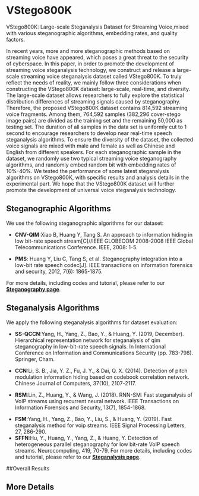 # VStego800K

VStego800K: Large-scale Steganalysis Dataset for Streaming Voice,mixed with various steganographic algorithms, embedding rates, and quality factors.

In recent years, more and more steganographic methods based on streaming voice have appeared, which poses a great threat to the security of cyberspace. In this paper, in order to promote the development of streaming voice steganalysis technology, we construct and release a large-scale streaming voice steganalysis dataset called VStego800K. To truly reflect the needs of reality, we mainly follow three considerations when constructing the VStego800K dataset: large-scale, real-time, and diversity. The large-scale dataset allows researchers to fully explore the statistical distribution differences of streaming signals caused by steganography. Therefore, the proposed VStego800K dataset contains 814,592 streaming voice fragments. Among them, 764,592 samples (382,296 cover-stego image pairs) are divided as the training set and the remaining 50,000 as testing set. The duration of all samples in the data set is uniformly cut to 1 second to encourage researchers to develop near real-time speech steganalysis algorithms. To ensure the diversity of the dataset, the collected voice signals are mixed with male and female as well as Chinese and English from different speakers. For each steganographic sample in the dataset, we randomly use two typical streaming voice steganography algorithms, and randomly embed random bit with embedding rates of 10%-40%. We tested the performance of some latest steganalysis algorithms on VStego800K, with specific results and analysis details in the experimental part. We hope that the VStego800K dataset will further promote the development of universal voice steganalysis technology. 

    
## Steganographic Algorithms 

We use the following steganographic algorithms for our dataset:
 
* __CNV-QIM__:Xiao B, Huang Y, Tang S. An approach to information hiding in low bit-rate speech stream[C]//IEEE GLOBECOM 2008-2008 IEEE Global Telecommunications Conference. IEEE, 2008: 1-5.
- __PMS__: Huang Y, Liu C, Tang S, et al. Steganography integration into a low-bit rate speech codec[J]. IEEE transactions on information forensics and security, 2012, 7(6): 1865-1875.

For more details, including codes and tutorial, please refer to our __[Steganography page](Steganography)__.

## Steganalysis Algorithms
We apply the following steganalysis algorithms for dataset evaluation: 

* __SS-QCCN__:Yang, H., Yang, Z., Bao, Y., & Huang, Y. (2019, December). Hierarchical representation network for steganalysis of qim steganography in low-bit-rate speech signals. In International Conference on Information and Communications Security (pp. 783-798). Springer, Cham.
- __CCN__:Li, S. B., Jia, Y. Z., Fu, J. Y., & Dai, Q. X. (2014). Detection of pitch modulation information hiding based on codebook correlation network. Chinese Journal of Computers, 37(10), 2107-2117.
* __RSM__:Lin, Z., Huang, Y., & Wang, J. (2018). RNN-SM: Fast steganalysis of VoIP streams using recurrent neural network. IEEE Transactions on Information Forensics and Security, 13(7), 1854-1868. 
- __FSM__:Yang, H., Yang, Z., Bao, Y., Liu, S., & Huang, Y. (2019). Fast steganalysis method for voip streams. IEEE Signal Processing Letters, 27, 286-290.
- __SFFN__:Hu, Y., Huang, Y., Yang, Z., & Huang, Y. Detection of heterogeneous parallel steganography for low bit-rate VoIP speech streams. Neurocomputing, 419, 70-79.
For more details, including codes and tutorial, please refer to our __[Steganalysis page](Steganalysis)__.

##Overall Results


## More Details


